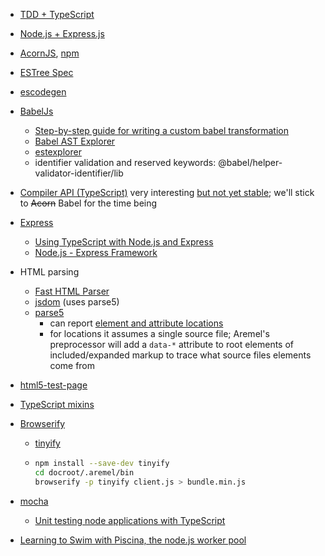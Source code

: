 * [TDD + TypeScript](https://itnext.io/testing-with-jest-in-typescript-cc1cd0095421)

* [Node.js + Express.js](https://www.javatpoint.com/expressjs-tutorial)

* [AcornJS](https://github.com/acornjs/acorn), [npm](https://www.npmjs.com/package/acorn)

* [ESTree Spec](https://github.com/estree/estree)

* [escodegen](https://github.com/estools/escodegen)

* [BabelJs](https://babeljs.io/docs/en/)
  * [Step-by-step guide for writing a custom babel transformation](https://lihautan.com/step-by-step-guide-for-writing-a-babel-transformation/)
  * [Babel AST Explorer](https://lihautan.com/babel-ast-explorer/)
  * [estexplorer](https://astexplorer.net)
  * identifier validation and reserved keywords: @babel/helper-validator-identifier/lib
  
* [Compiler API (TypeScript)](https://learning-notes.mistermicheels.com/javascript/typescript/compiler-api) very interesting [but not yet stable](https://github.com/Microsoft/TypeScript/wiki/Using-the-Compiler-API); we'll stick to ~~Acorn~~ Babel for the time being

* [Express](http://expressjs.com)
  * [Using TypeScript with Node.js and Express](https://blog.logrocket.com/typescript-with-node-js-and-express/)
  * [Node.js - Express Framework](https://www.tutorialspoint.com/nodejs/nodejs_express_framework.htm)
  
* HTML parsing
  * [Fast HTML Parser](https://www.npmjs.com/package/node-html-parser)
  * [jsdom](https://www.npmjs.com/package/jsdom) (uses parse5)
  * [parse5](https://www.npmjs.com/package/parse5)
    * can report [element and attribute locations](https://github.com/inikulin/parse5/tree/master/packages/parse5/docs/source-code-location)
    * for locations it assumes a single source file; Aremel's preprocessor will add a `data-*` attribute to root elements of included/expanded markup to trace what source files elements come from
  
* [html5-test-page](https://github.com/cbracco/html5-test-page/blob/master/index.html)

* [TypeScript mixins](https://www.typescriptlang.org/docs/handbook/mixins.html)

* [Browserify](https://browserify.org)

  * [tinyify](https://www.npmjs.com/package/tinyify)

  * ```bash
    npm install --save-dev tinyify
    cd docroot/.aremel/bin
    browserify -p tinyify client.js > bundle.min.js
    ```

* [mocha](https://mochajs.org)
  * [Unit testing node applications with TypeScript](https://journal.artfuldev.com/unit-testing-node-applications-with-typescript-using-mocha-and-chai-384ef05f32b2)

* [Learning to Swim with Piscina, the node.js worker pool](https://www.nearform.com/blog/learning-to-swim-with-piscina-the-node-js-worker-pool/#content)
